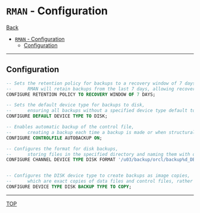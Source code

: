 # `RMAN` - Configuration

[Back](../../index.md)

- [`RMAN` - Configuration](#rman---configuration)
  - [Configuration](#configuration)

---

## Configuration

```sql
-- Sets the retention policy for backups to a recovery window of 7 days,
--      RMAN will retain backups from the last 7 days, allowing recovery to any point within this time frame.
CONFIGURE RETENTION POLICY TO RECOVERY WINDOW OF 7 DAYS;

-- Sets the default device type for backups to disk,
--      ensuring all backups without a specified device type default to disk for storage.
CONFIGURE DEFAULT DEVICE TYPE TO DISK;

-- Enables automatic backup of the control file,
--      creating a backup each time a backup is made or when structural changes occur.
CONFIGURE CONTROLFILE AUTOBACKUP ON;

-- Configures the format for disk backups,
--      storing files in the specified directory and naming them with date, unique ID, session, and piece number.
CONFIGURE CHANNEL DEVICE TYPE DISK FORMAT '/u03/backup/orcl/backup%d_DB_%u_%s_%p';


-- Configures the DISK device type to create backups as image copies,
--      which are exact copies of data files and control files, rather than backup sets.
CONFIGURE DEVICE TYPE DISK BACKUP TYPE TO COPY;

```

---

[TOP](#rman---configuration)
